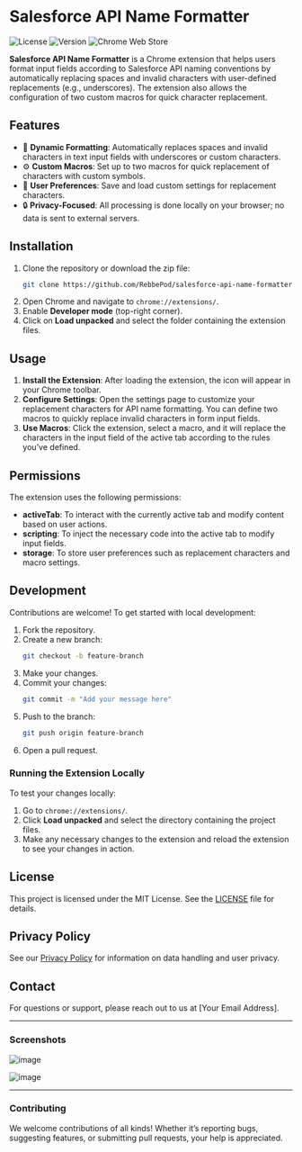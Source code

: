 # Salesforce API Name Formatter

![License](https://img.shields.io/github/license/RebbePod/salesforceapiformatter)
![Version](https://img.shields.io/badge/version-1.0-blue)
![Chrome Web Store](https://img.shields.io/chrome-web-store/v/ediecjlikhchfhonkigdfahkkboemmbp)

**Salesforce API Name Formatter** is a Chrome extension that helps users format input fields according to Salesforce API naming conventions by automatically replacing spaces and invalid characters with user-defined replacements (e.g., underscores). The extension also allows the configuration of two custom macros for quick character replacement.

## Features

- 📝 **Dynamic Formatting**: Automatically replaces spaces and invalid characters in text input fields with underscores or custom characters.
- ⚙️ **Custom Macros**: Set up to two macros for quick replacement of characters with custom symbols.
- 🎨 **User Preferences**: Save and load custom settings for replacement characters.
- 🔒 **Privacy-Focused**: All processing is done locally on your browser; no data is sent to external servers.

## Installation

1. Clone the repository or download the zip file:
    ```bash
    git clone https://github.com/RebbePod/salesforce-api-name-formatter.git
    ```
2. Open Chrome and navigate to `chrome://extensions/`.
3. Enable **Developer mode** (top-right corner).
4. Click on **Load unpacked** and select the folder containing the extension files.

## Usage

1. **Install the Extension**: After loading the extension, the icon will appear in your Chrome toolbar.
2. **Configure Settings**: Open the settings page to customize your replacement characters for API name formatting. You can define two macros to quickly replace invalid characters in form input fields.
3. **Use Macros**: Click the extension, select a macro, and it will replace the characters in the input field of the active tab according to the rules you’ve defined.

## Permissions

The extension uses the following permissions:

- **activeTab**: To interact with the currently active tab and modify content based on user actions.
- **scripting**: To inject the necessary code into the active tab to modify input fields.
- **storage**: To store user preferences such as replacement characters and macro settings.

## Development

Contributions are welcome! To get started with local development:

1. Fork the repository.
2. Create a new branch:
    ```bash
    git checkout -b feature-branch
    ```
3. Make your changes.
4. Commit your changes:
    ```bash
    git commit -m "Add your message here"
    ```
5. Push to the branch:
    ```bash
    git push origin feature-branch
    ```
6. Open a pull request.

### Running the Extension Locally

To test your changes locally:

1. Go to `chrome://extensions/`.
2. Click **Load unpacked** and select the directory containing the project files.
3. Make any necessary changes to the extension and reload the extension to see your changes in action.

## License

This project is licensed under the MIT License. See the [LICENSE](LICENSE) file for details.

## Privacy Policy

See our [Privacy Policy](PRIVACY.md) for information on data handling and user privacy.

## Contact

For questions or support, please reach out to us at [Your Email Address].

---

### Screenshots

![image](https://github.com/user-attachments/assets/84f69b03-a861-475c-8fdd-5974d19951ab)


![image](https://github.com/user-attachments/assets/bc87a96b-a2ae-4a95-93fc-dfa0d7f96f38)

---

### Contributing

We welcome contributions of all kinds! Whether it’s reporting bugs, suggesting features, or submitting pull requests, your help is appreciated.

